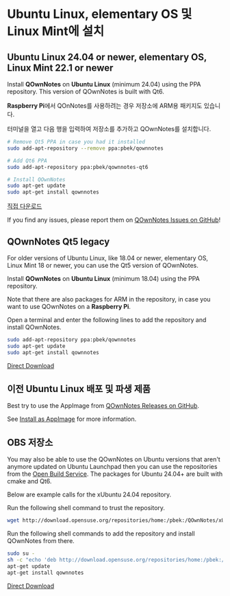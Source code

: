 # Ubuntu Linux, elementary OS 및 Linux Mint에 설치

## Ubuntu Linux 24.04 or newer, elementary OS, Linux Mint 22.1 or newer

Install **QOwnNotes** on **Ubuntu Linux** (minimum 24.04) using the PPA repository. This version of QOwnNotes is built with Qt6.

**Raspberry Pi**에서 QOnNotes를 사용하려는 경우 저장소에 ARM용 패키지도 있습니다.

터미널을 열고 다음 행을 입력하여 저장소를 추가하고 QOwnNotes를 설치합니다.

```bash
# Remove Qt5 PPA in case you had it installed
sudo add-apt-repository --remove ppa:pbek/qownnotes

# Add Qt6 PPA
sudo add-apt-repository ppa:pbek/qownnotes-qt6

# Install QOwnNotes
sudo apt-get update
sudo apt-get install qownnotes
```

[직접 다운로드](https://launchpad.net/~pbek/+archive/ubuntu/qownnotes-qt6/+packages)

If you find any issues, please report them on [QOwnNotes Issues on GitHub](https://github.com/pbek/QOwnNotes/issues)!

## QOwnNotes Qt5 legacy

For older versions of Ubuntu Linux, like 18.04 or newer, elementary OS, Linux Mint 18 or newer, you can use the Qt5 version of QOwnNotes.

Install **QOwnNotes** on **Ubuntu Linux** (minimum 18.04) using the PPA repository.

Note that there are also packages for ARM in the repository, in case you want to use QOwnNotes on a **Raspberry Pi**.

Open a terminal and enter the following lines to add the repository and install QOwnNotes.

```bash
sudo add-apt-repository ppa:pbek/qownnotes
sudo apt-get update
sudo apt-get install qownnotes
```

[Direct Download](https://launchpad.net/~pbek/+archive/ubuntu/qownnotes/+packages)

## 이전 Ubuntu Linux 배포 및 파생 제품

Best try to use the AppImage from [QOwnNotes Releases on GitHub](https://github.com/pbek/QOwnNotes/releases).

See [Install as AppImage](./appimage.md) for more information.

## OBS 저장소

You may also be able to use the QOwnNotes on Ubuntu versions that aren't anymore updated on Ubuntu Launchpad then you can use the repositories from the [Open Build Service](https://build.opensuse.org/package/show/home:pbek:QOwnNotes/desktop). The packages for Ubuntu 24.04+ are built with cmake and Qt6.

Below are example calls for the xUbuntu 24.04 repository.

Run the following shell command to trust the repository.

```bash
wget http://download.opensuse.org/repositories/home:/pbek:/QOwnNotes/xUbuntu_24.04/Release.key -O - | sudo apt-key add -
```

Run the following shell commands to add the repository and install QOwnNotes from there.

```bash
sudo su -
sh -c "echo 'deb http://download.opensuse.org/repositories/home:/pbek:/QOwnNotes/xUbuntu_24.04/ /' >> /etc/apt/sources.list.d/qownnotes.list"
apt-get update
apt-get install qownnotes
```

[Direct Download](https://download.opensuse.org/repositories/home:/pbek:/QOwnNotes/xUbuntu_24.04)
